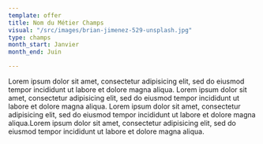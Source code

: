 ```yaml
---
template: offer
title: Nom du Métier Champs
visual: "/src/images/brian-jimenez-529-unsplash.jpg"
type: champs
month_start: Janvier
month_end: Juin

---
```

Lorem ipsum dolor sit amet, consectetur adipisicing elit, sed do eiusmod tempor incididunt ut labore et dolore magna aliqua.
Lorem ipsum dolor sit amet, consectetur adipisicing elit, sed do eiusmod tempor incididunt ut labore et dolore magna aliqua.
Lorem ipsum dolor sit amet, consectetur adipisicing elit, sed do eiusmod tempor incididunt ut labore et dolore magna aliqua.Lorem ipsum dolor sit amet, consectetur adipisicing elit, sed do eiusmod tempor incididunt ut labore et dolore magna aliqua.